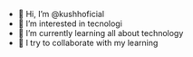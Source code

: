 - 👋 Hi, I’m @kushhoficial
- 👀 I’m interested in tecnologi
- 🌱 I’m currently learning all about technology
- 💞️ I try to collaborate with my learning
